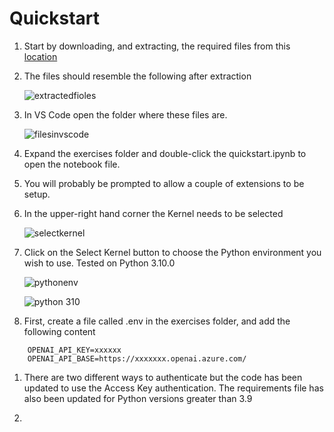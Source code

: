 # Quickstart

1. Start by downloading, and extracting, the required files from this [location](This%20notebook%20is%20just%20to%20make%20sure%20that%20everything%20works.)

1. The files should resemble the following after extraction

    ![extractedfioles](../images/extractedfioles.png)
    
1. In VS Code open the folder where these files are. 

    ![filesinvscode](../images/filesinvscode.png)
    
1. Expand the exercises folder and double-click the quickstart.ipynb to open the notebook file.

1. You will probably be prompted to allow a couple of extensions to be setup.

1. In the upper-right hand corner the Kernel needs to be selected

    ![selectkernel](../images/selectkernel.png)
    
1. Click on the Select Kernel button to choose the Python environment you wish to use. Tested on Python 3.10.0

    ![pythonenv](../images/pythonenv.png)
    
    ![python 310](../images/python310.png)
    
1. First, create a file called .env in the exercises folder, and add the following content

```console
    OPENAI_API_KEY=xxxxxx
    OPENAI_API_BASE=https://xxxxxxx.openai.azure.com/
```
1. There are two different ways to authenticate but the code has been updated to use the Access Key authentication. The requirements file has also been updated for Python versions greater than 3.9

1. 


